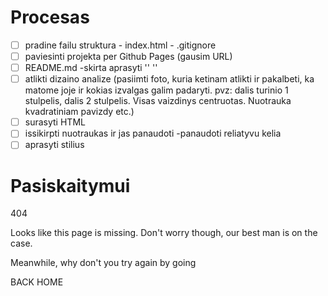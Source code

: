 # Procesas

- [ ] pradine failu struktura
      - index.html
      - .gitignore
- [ ] paviesinti projekta per Github Pages (gausim URL)
- [ ] README.md
   -skirta aprasyti
''
''
- [ ] atlikti dizaino analize (pasiimti foto, kuria ketinam atlikti ir pakalbeti, ka matome joje ir kokias izvalgas galim padaryti. pvz: dalis turinio 1 stulpelis, dalis 2 stulpelis. Visas vaizdinys centruotas. Nuotrauka kvadratiniam pavizdy etc.)
- [ ] surasyti HTML
- [ ] issikirpti nuotraukas ir jas panaudoti
   -panaudoti reliatyvu kelia
- [ ] aprasyti stilius

# Pasiskaitymui



<h15>404</h15>
    <p>Looks like this page is missing. Don't worry though, our best man is on the case.</p>
    <p>Meanwhile, why don't you try again by going</p>
    <p> BACK HOME </p>




